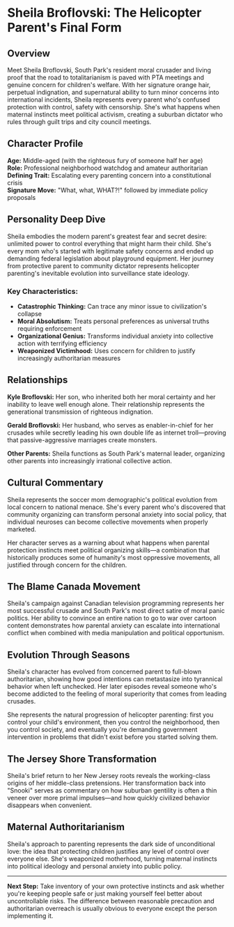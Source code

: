 # Sheila Broflovski: The Helicopter Parent's Final Form

## Overview

Meet Sheila Broflovski, South Park's resident moral crusader and living proof that the road to totalitarianism is paved with PTA meetings and genuine concern for children's welfare. With her signature orange hair, perpetual indignation, and supernatural ability to turn minor concerns into international incidents, Sheila represents every parent who's confused protection with control, safety with censorship. She's what happens when maternal instincts meet political activism, creating a suburban dictator who rules through guilt trips and city council meetings.

## Character Profile

**Age:** Middle-aged (with the righteous fury of someone half her age)  
**Role:** Professional neighborhood watchdog and amateur authoritarian  
**Defining Trait:** Escalating every parenting concern into a constitutional crisis  
**Signature Move:** "What, what, WHAT?!" followed by immediate policy proposals

## Personality Deep Dive

Sheila embodies the modern parent's greatest fear and secret desire: unlimited power to control everything that might harm their child. She's every mom who's started with legitimate safety concerns and ended up demanding federal legislation about playground equipment. Her journey from protective parent to community dictator represents helicopter parenting's inevitable evolution into surveillance state ideology.

### Key Characteristics:
- **Catastrophic Thinking:** Can trace any minor issue to civilization's collapse
- **Moral Absolutism:** Treats personal preferences as universal truths requiring enforcement
- **Organizational Genius:** Transforms individual anxiety into collective action with terrifying efficiency
- **Weaponized Victimhood:** Uses concern for children to justify increasingly authoritarian measures

## Relationships

**Kyle Broflovski:** Her son, who inherited both her moral certainty and her inability to leave well enough alone. Their relationship represents the generational transmission of righteous indignation.

**Gerald Broflovski:** Her husband, who serves as enabler-in-chief for her crusades while secretly leading his own double life as internet troll—proving that passive-aggressive marriages create monsters.

**Other Parents:** Sheila functions as South Park's maternal leader, organizing other parents into increasingly irrational collective action.

## Cultural Commentary

Sheila represents the soccer mom demographic's political evolution from local concern to national menace. She's every parent who's discovered that community organizing can transform personal anxiety into social policy, that individual neuroses can become collective movements when properly marketed.

Her character serves as a warning about what happens when parental protection instincts meet political organizing skills—a combination that historically produces some of humanity's most oppressive movements, all justified through concern for the children.

## The Blame Canada Movement

Sheila's campaign against Canadian television programming represents her most successful crusade and South Park's most direct satire of moral panic politics. Her ability to convince an entire nation to go to war over cartoon content demonstrates how parental anxiety can escalate into international conflict when combined with media manipulation and political opportunism.

## Evolution Through Seasons

Sheila's character has evolved from concerned parent to full-blown authoritarian, showing how good intentions can metastasize into tyrannical behavior when left unchecked. Her later episodes reveal someone who's become addicted to the feeling of moral superiority that comes from leading crusades.

She represents the natural progression of helicopter parenting: first you control your child's environment, then you control the neighborhood, then you control society, and eventually you're demanding government intervention in problems that didn't exist before you started solving them.

## The Jersey Shore Transformation

Sheila's brief return to her New Jersey roots reveals the working-class origins of her middle-class pretensions. Her transformation back into "Snooki" serves as commentary on how suburban gentility is often a thin veneer over more primal impulses—and how quickly civilized behavior disappears when convenient.

## Maternal Authoritarianism

Sheila's approach to parenting represents the dark side of unconditional love: the idea that protecting children justifies any level of control over everyone else. She's weaponized motherhood, turning maternal instincts into political ideology and personal anxiety into public policy.

---

**Next Step:** Take inventory of your own protective instincts and ask whether you're keeping people safe or just making yourself feel better about uncontrollable risks. The difference between reasonable precaution and authoritarian overreach is usually obvious to everyone except the person implementing it.